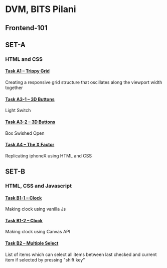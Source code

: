# DVM, BITS Pilani
## Frontend-101
## SET-A 
### HTML and CSS


#### [Task A1 – Trippy Grid](https://chirag-wadhwa.github.io/frontend-101/A/A-1.html)
Creating a responsive grid structure that oscillates along the viewport width together 
#### [Task A3-1 – 3D Buttons](https://chirag-wadhwa.github.io/frontend-101/A/A-3-1.html)
Light Switch
#### [Task A3-2 – 3D Buttons](https://chirag-wadhwa.github.io/frontend-101/A/A-3-2.html)
Box Swished Open
#### [Task A4 – The X Factor](https://chirag-wadhwa.github.io/frontend-101/A/A-4.html)
Replicating iphoneX using HTML and CSS

## SET-B
### HTML, CSS and Javascript

#### [Task B1-1 – Clock](https://chirag-wadhwa.github.io/frontend-101/B/B-1-1.html)
Making clock using vanilla Js
#### [Task B1-2 – Clock](https://chirag-wadhwa.github.io/frontend-101/B/B-1-2.html)
Making clock using Canvas API
#### [Task B2 – Multiple Select](https://chirag-wadhwa.github.io/frontend-101/B/B-2.html)
List of items which can select all items between last checked and current item if selected by pressing "shift key"  
